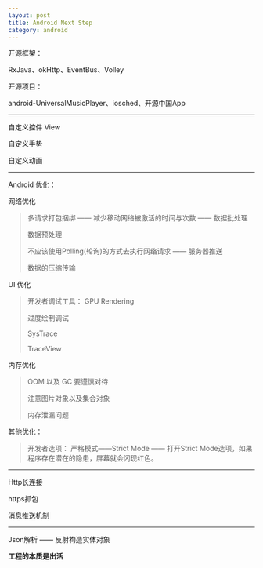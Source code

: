 ```yaml
---
layout: post
title: Android Next Step
category: android
---
```


开源框架：

RxJava、okHttp、EventBus、Volley

开源项目：

android-UniversalMusicPlayer、iosched、开源中国App

---

自定义控件 View

自定义手势

自定义动画

---

Android 优化：

网络优化

> 多请求打包捆绑 —— 减少移动网络被激活的时间与次数 —— 数据批处理
>
>数据预处理
>
> 不应该使用Polling(轮询)的方式去执行网络请求 —— 服务器推送
>
> 数据的压缩传输


UI 优化             

> 开发者调试工具： GPU Rendering  
>
> 过度绘制调试
>
> SysTrace
>
> TraceView


内存优化

> OOM 以及 GC 要谨慎对待
>
> 注意图片对象以及集合对象
>
> 内存泄漏问题


其他优化：

> 开发者选项： 严格模式——Strict Mode —— 打开Strict Mode选项，如果程序存在潜在的隐患，屏幕就会闪现红色。

---

Http长连接

https抓包


消息推送机制

---

Json解析 —— 反射构造实体对象





**工程的本质是出活**
